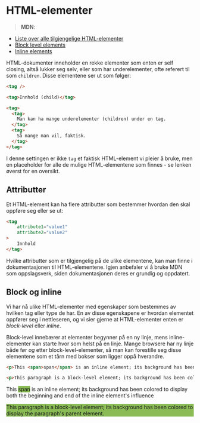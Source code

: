 # HTML-elementer

> **MDN**:

-   [Liste over alle tilgjengelige HTML-elementer](https://developer.mozilla.org/en/docs/Web/HTML/Element)
-   [Block level elements](https://developer.mozilla.org/en-US/docs/Web/HTML/Block-level_elements)
-   [Inline elements](https://developer.mozilla.org/en-US/docs/Web/HTML/Inline_elements)

HTML-dokumenter inneholder en rekke elementer som enten er self closing, altså lukker seg selv, eller som har underelementer, ofte referert til som `children`. Disse elementene ser ut som følger:

```html
<tag />

<tag>Innhold (child)</tag>

<tag>
  <tag>
    Man kan ha mange underelementer (children) under en tag.
  </tag>
  <tag>
    Så mange man vil, faktisk.
  </tag>
</tag>
```

I denne settingen er ikke `tag` et faktisk HTML-element vi pleier å bruke, men en placeholder for alle de mulige HTML-elementene som finnes - se lenken øverst for en oversikt.

## Attributter

Et HTML-element kan ha flere attributter som bestemmer hvordan den skal oppføre seg eller se ut:

```html
<tag
    attribute1="value1"
    attribute2="value2"
>
    Innhold
</tag>
```

Hvilke attributter som er tilgjengelig på de ulike elementene, kan man finne i dokumentasjonen til HTML-elementene. Igjen anbefaler vi å bruke MDN som oppslagsverk, siden dokumentasjonen deres er grundig og oppdatert.

## Block og inline

Vi har nå ulike HTML-elementer med egenskaper som bestemmes av hvilken tag eller type de har. En av disse egenskapene er hvordan elementet oppfører seg i nettleseren, og vi sier gjerne at HTML-elementer enten er _block-level_ eller _inline_.

Block-level innebærer at elementer begynner på en ny linje, mens inline-elementer kan starte hvor som helst på en linje.
Mange browsere har ny linje både før _og_ etter block-level-elementer, så man kan forestille seg disse elementene som et tårn med bokser som ligger oppå hverandre.

```html
<p>This <span>span</span> is an inline element; its background has been colored to display both the beginning and end of the inline element's influence</p>

<p>This paragraph is a block-level element; its background has been colored to display the paragraph's parent element.</p>
```

<p>This <span style="background-color: #8ABB55">span</span> is an inline element; its background has been colored to display both the beginning and end of the inline element's influence</p>

<p style="background-color: #8ABB55">This paragraph is a block-level element; its background has been colored to display the paragraph's parent element.</p>
